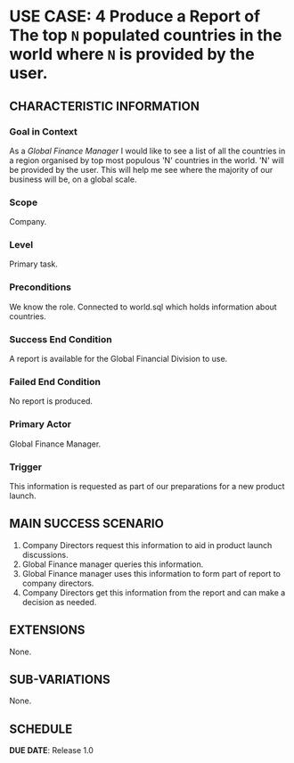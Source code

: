 # USE CASE: 4 Produce a Report of The top `N` populated countries in the world where `N` is provided by the user.

## CHARACTERISTIC INFORMATION

### Goal in Context

As a *Global Finance Manager* I would like to see a list of all the countries in a region organised by top most populous 'N' countries in the world. 'N' will be provided by the user. This will help me see where the majority of our business will be, on a global scale.

### Scope

Company.

### Level

Primary task.

### Preconditions

We know the role.  Connected to world.sql which holds information about countries.

### Success End Condition

A report is available for the Global Financial Division to use.

### Failed End Condition

No report is produced.

### Primary Actor

Global Finance Manager.

### Trigger

This information is requested as part of our preparations for a new product launch.

## MAIN SUCCESS SCENARIO

1. Company Directors request this information to aid in product launch discussions.
2. Global Finance manager queries this information.
3. Global Finance manager uses this information to form part of report to company directors.
4. Company Directors get this information from the report and can make a decision as needed.

## EXTENSIONS
None.

## SUB-VARIATIONS

None.

## SCHEDULE

**DUE DATE**: Release 1.0